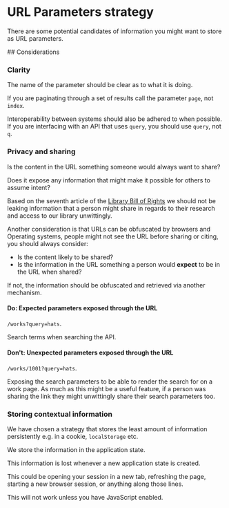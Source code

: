 # URL Parameters strategy
There are some potential candidates of information you might want to store as
URL parameters.

## Considerations

###  Clarity
The name of the parameter should be clear as to what it is doing.

If you are paginating through a set of results call the parameter `page`, not
`index`.

Interoperability between systems should also be adhered to when possible. If you
are interfacing with an API that uses `query`, you should use `query`, not `q`.


### Privacy and sharing
Is the content in the URL something someone would always want to share?

Does it expose any information that might make it possible for others to assume
intent?

Based on the seventh article of the [Library Bill of Rights](https://en.wikipedia.org/wiki/Library_Bill_of_Rights#cite_note-2)
we should not be leaking information that a person might share in regards to
their research and access to our library unwittingly.

Another consideration is that URLs can be obfuscated by browsers and Operating
systems, people might not see the URL before sharing or citing, you should
always consider:

- Is the content likely to be shared?
- Is the information in the URL something a person would __expect__ to be in the
  URL when shared?

If not, the information should be obfuscated and retrieved via another
mechanism.

#### Do: Expected parameters exposed through the URL
`/works?query=hats`.

Search terms when searching the API.

#### Don't: Unexpected parameters exposed through the URL
`/works/1001?query=hats`.

Exposing the search parameters to be able to render the search for on a work
page. As much as this might be a useful feature, if a person was sharing the
link they might unwittingly share their search parameters too.


### Storing contextual information
We have chosen a strategy that stores the least amount of information
persistently e.g. in a cookie, `localStorage` etc.

We store the information in the application state.

This information is lost whenever a new application state is created.

This could be opening your session in a new tab, refreshing the page, starting
a new browser session, or anything along those lines.

This will not work unless you have JavaScript enabled.
